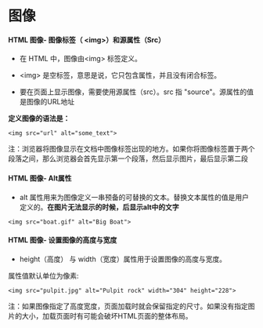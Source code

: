 # 图像

#### HTML 图像- 图像标签（ \<img>）和源属性（Src）

+ 在 HTML 中，图像由\<img> 标签定义。

+ \<img> 是空标签，意思是说，它只包含属性，并且没有闭合标签。

+ 要在页面上显示图像，需要使用源属性（src）。src 指 "source"。源属性的值是图像的URL地址

**定义图像的语法是：**

```(html)
<img src="url" alt="some_text">
```

注：浏览器将图像显示在文档中图像标签出现的地方。如果你将图像标签置于两个段落之间，那么浏览器会首先显示第一个段落，然后显示图片，最后显示第二段

####  HTML 图像- Alt属性

+ alt 属性用来为图像定义一串预备的可替换的文本。替换文本属性的值是用户定义的。**在图片无法显示的时候，后显示alt中的文字**

```(html)
<img src="boat.gif" alt="Big Boat">
```

#### HTML 图像- 设置图像的高度与宽度

+ height（高度） 与 width（宽度）属性用于设置图像的高度与宽度。

属性值默认单位为像素:

```(html)
<img src="pulpit.jpg" alt="Pulpit rock" width="304" height="228">
```

注：如果图像指定了高度宽度，页面加载时就会保留指定的尺寸。如果没有指定图片的大小，加载页面时有可能会破坏HTML页面的整体布局。



